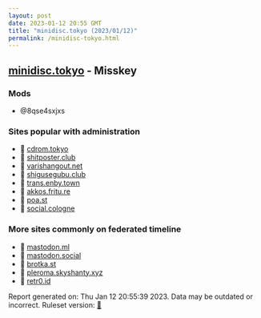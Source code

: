 ```yaml
---
layout: post
date: 2023-01-12 20:55 GMT
title: "minidisc.tokyo (2023/01/12)"
permalink: /minidisc-tokyo.html
---
```


## [minidisc.tokyo](https://minidisc.tokyo) - Misskey

### Mods
 * @8qse4sxjxs

### Sites popular with administration

* 🐘 [cdrom.tokyo](/cdrom-tokyo.html)
* 🐘 [shitposter.club](/shitposter-club.html)
* 🐘 [varishangout.net](/varishangout-net.html)
* 🐘 [shigusegubu.club](/shigusegubu-club.html)
* 🐘 [trans.enby.town](/trans-enby-town.html)
* 🐘 [akkos.fritu.re](/akkos-fritu-re.html)
* 🐘 [poa.st](/poa-st.html)
* 🐘 [social.cologne](/social-cologne.html)

### More sites commonly on federated timeline

* 🐘 [mastodon.ml](/mastodon-ml.html)
* 🐘 [mastodon.social](/mastodon-social.html)
* 🐘 [brotka.st](/brotka-st.html)
* 🐘 [pleroma.skyshanty.xyz](/pleroma-skyshanty-xyz.html)
* 🐘 [retr0.id](/retr0-id.html)

Report generated on: Thu Jan 12 20:55:39 2023. Data may be outdated or incorrect.
Ruleset version: [🧁](/version-cupcake)
